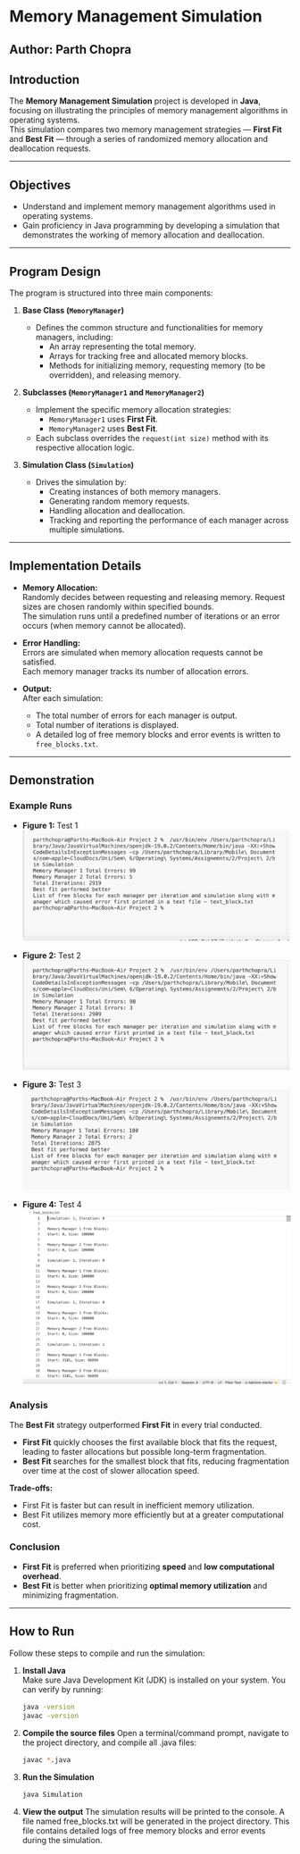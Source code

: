 # Memory Management Simulation

**Author:** Parth Chopra    
---

## Introduction

The **Memory Management Simulation** project is developed in **Java**, focusing on illustrating the principles of memory management algorithms in operating systems.  
This simulation compares two memory management strategies — **First Fit** and **Best Fit** — through a series of randomized memory allocation and deallocation requests.

---

## Objectives

- Understand and implement memory management algorithms used in operating systems.
- Gain proficiency in Java programming by developing a simulation that demonstrates the working of memory allocation and deallocation.

---

## Program Design

The program is structured into three main components:

1. **Base Class (`MemoryManager`)**
   - Defines the common structure and functionalities for memory managers, including:
     - An array representing the total memory.
     - Arrays for tracking free and allocated memory blocks.
     - Methods for initializing memory, requesting memory (to be overridden), and releasing memory.

2. **Subclasses (`MemoryManager1` and `MemoryManager2`)**
   - Implement the specific memory allocation strategies:
     - `MemoryManager1` uses **First Fit**.
     - `MemoryManager2` uses **Best Fit**.
   - Each subclass overrides the `request(int size)` method with its respective allocation logic.

3. **Simulation Class (`Simulation`)**
   - Drives the simulation by:
     - Creating instances of both memory managers.
     - Generating random memory requests.
     - Handling allocation and deallocation.
     - Tracking and reporting the performance of each manager across multiple simulations.

---

## Implementation Details

- **Memory Allocation:**  
  Randomly decides between requesting and releasing memory. Request sizes are chosen randomly within specified bounds.  
  The simulation runs until a predefined number of iterations or an error occurs (when memory cannot be allocated).

- **Error Handling:**  
  Errors are simulated when memory allocation requests cannot be satisfied.  
  Each memory manager tracks its number of allocation errors.

- **Output:**  
  After each simulation:
  - The total number of errors for each manager is output.
  - Total number of iterations is displayed.
  - A detailed log of free memory blocks and error events is written to `free_blocks.txt`.

---

## Demonstration

### Example Runs
- **Figure 1:** Test 1  
  ![Picture 1](Figures/Picture1.png)  

- **Figure 2:** Test 2  
  ![Picture 2](Figures/Picture2.png)

- **Figure 3:** Test 3  
  ![Picture 3](Figures/Picture3.png)

- **Figure 4:** Test 4  
  ![Picture 4](Figures/Picture4.png)

### Analysis

The **Best Fit** strategy outperformed **First Fit** in every trial conducted.

- **First Fit** quickly chooses the first available block that fits the request, leading to faster allocations but possible long-term fragmentation.
- **Best Fit** searches for the smallest block that fits, reducing fragmentation over time at the cost of slower allocation speed.

**Trade-offs:**
- First Fit is faster but can result in inefficient memory utilization.
- Best Fit utilizes memory more efficiently but at a greater computational cost.

### Conclusion

- **First Fit** is preferred when prioritizing **speed** and **low computational overhead**.
- **Best Fit** is better when prioritizing **optimal memory utilization** and minimizing fragmentation.

---

## How to Run

Follow these steps to compile and run the simulation:

1. **Install Java**  
   Make sure Java Development Kit (JDK) is installed on your system. You can verify by running:
   ```bash
   java -version
   javac -version
   
2. **Compile the source files**
   Open a terminal/command prompt, navigate to the project directory, and compile all .java files:
    ```bash
   javac *.java
   
3. **Run the Simulation**
   ```bash
   java Simulation
   
4. **View the output**
  The simulation results will be printed to the console.
  A file named free_blocks.txt will be generated in the project directory. This file     contains detailed logs of free memory blocks and error events during the simulation.

